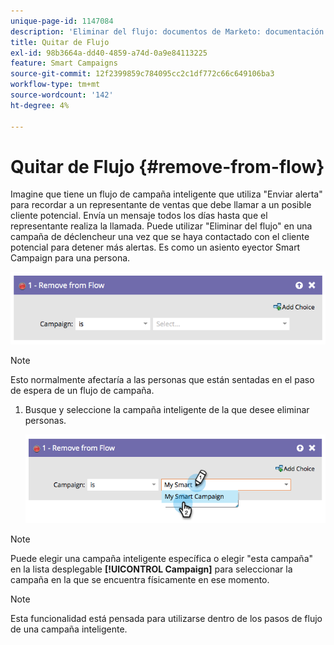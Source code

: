 ```yaml
---
unique-page-id: 1147084
description: 'Eliminar del flujo: documentos de Marketo: documentación del producto'
title: Quitar de Flujo
exl-id: 98b3664a-dd40-4859-a74d-0a9e84113225
feature: Smart Campaigns
source-git-commit: 12f2399859c784095cc2c1df772c66c649106ba3
workflow-type: tm+mt
source-wordcount: '142'
ht-degree: 4%

---
```


# Quitar de Flujo {#remove-from-flow}

Imagine que tiene un flujo de campaña inteligente que utiliza &quot;Enviar alerta&quot; para recordar a un representante de ventas que debe llamar a un posible cliente potencial. Envía un mensaje todos los días hasta que el representante realiza la llamada. Puede utilizar &quot;Eliminar del flujo&quot; en una campaña de déclencheur una vez que se haya contactado con el cliente potencial para detener más alertas. Es como un asiento eyector Smart Campaign para una persona.

![](assets/remove-from-flow-1.png)

>[!NOTE]
>
>Esto normalmente afectaría a las personas que están sentadas en el paso de espera de un flujo de campaña.

1. Busque y seleccione la campaña inteligente de la que desee eliminar personas.

   ![](assets/remove-from-flow-2.png)

>[!NOTE]
>
>Puede elegir una campaña inteligente específica o elegir &quot;esta campaña&quot; en la lista desplegable **[!UICONTROL Campaign]** para seleccionar la campaña en la que se encuentra físicamente en ese momento.

>[!NOTE]
>
>Esta funcionalidad está pensada para utilizarse dentro de los pasos de flujo de una campaña inteligente.
